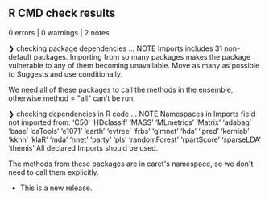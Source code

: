 ## R CMD check results

0 errors | 0 warnings | 2 notes

❯ checking package dependencies ... NOTE
  Imports includes 31 non-default packages.
  Importing from so many packages makes the package vulnerable to any of
  them becoming unavailable.  Move as many as possible to Suggests and
  use conditionally.

We need all of these packages to call the methods in the ensemble, otherwise method = "all" can't be run.

❯ checking dependencies in R code ... NOTE
  Namespaces in Imports field not imported from:
    ‘C50’ ‘HDclassif’ ‘MASS’ ‘MLmetrics’ ‘Matrix’ ‘adabag’ ‘base’
    ‘caTools’ ‘e1071’ ‘earth’ ‘evtree’ ‘frbs’ ‘glmnet’ ‘hda’ ‘ipred’
    ‘kernlab’ ‘kknn’ ‘klaR’ ‘mda’ ‘nnet’ ‘party’ ‘pls’ ‘randomForest’
    ‘rpartScore’ ‘sparseLDA’ ‘themis’
    All declared Imports should be used.
    
The methods from these packages are in caret's namespace, so we don't need to call them explicitly.

* This is a new release.
